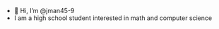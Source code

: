 - 👋 Hi, I’m @jman45-9
- I am a high school student interested in math and computer science 

<!---
jman45-9/jman45-9 is a ✨ special ✨ repository because its `README.md` (this file) appears on your GitHub profile.
You can click the Preview link to take a look at your changes.
--->
